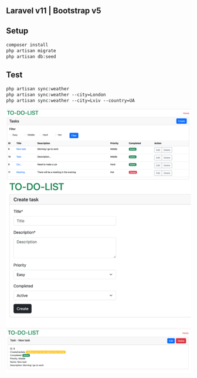 ## Laravel v11 | Bootstrap v5

## Setup

```
composer install
php artisan migrate
php artisan db:seed
```

## Test
```
php artisan sync:weather 
php artisan sync:weather --city=London 
php artisan sync:weather --city=Lviv --country=UA
```

![](./public/img.png)
![](./public/img_1.png)
![](./public/img_2.png)

